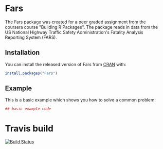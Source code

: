 # Fars

The Fars package was created for a peer graded assignment from the coursera course "Building R Packages". The package reads in data from the US National Highway Traffic Safety Administration's Fatality Analysis Reporting System (FARS). 

## Installation

You can install the released version of Fars from [CRAN](https://CRAN.R-project.org) with:

``` r
install.packages("Fars")
```

## Example

This is a basic example which shows you how to solve a common problem:

``` r
## basic example code
```

# Travis build

[![Build Status](https://travis-ci.org/MvT19/Rcourse.svg?branch=master)](https://travis-ci.org/MvT19/Rcourse)
